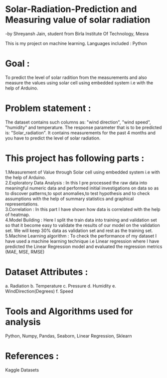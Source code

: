 # Solar-Radiation-Prediction and Measuring value of solar radiation
-by Shreyansh Jain, student from Birla Institute Of Technology, Mesra

This is my project on machine learning. Languages included : Python

# Goal : 
To predict the level of solar radition from the measurements and also measure the values using solar cell using embedded system i.e with the help of Arduino.

# Problem statement :
The dataset contains such columns as: "wind direction", "wind speed", "humidity" and temperature. The response parameter that is to be predicted is: "Solar_radiation". It contains measurements for the past 4 months and you have to predict the level of solar radiation.

# This project has following parts :
1.Measurement of Value through Solar cell using embedded system i.e with the help of Arduino.<br/>
2.Exploratory Data Analysis : In this I pre processed the raw data into meaningful numeric data and performed initial investigations on data so as to discover patterns,to spot anomalies,to test hypothesis and to check assumptions with the help of summary statistics and graphical representations.<br/>
3.Correlation : In this part I have shown how data is correlated with the help of heatmap.<br/>
4.Model Building : Here I split the train data into training and validation set so that it become easy to validate the results of our model on the validation set. We will keep 30% data as validation set and rest as the training set.<br/>
5.Machine Learning algorithm : To check the performance of my dataset I have used a machine learning technique i.e Linear regression where I have predicted the Linear Regression model and evaluated the regression metrics (MAE, MSE, RMSE)<br/>
# Dataset Attributes :
a. Radiation b. Temperature c. Pressure d. Humidity e. WindDirection(Degrees) f. Speed

# Tools and Algorithms used for analysis
Python, Numpy, Pandas, Seaborn, Linear Regression, Sklearn

# References :
Kaggle Datasets
